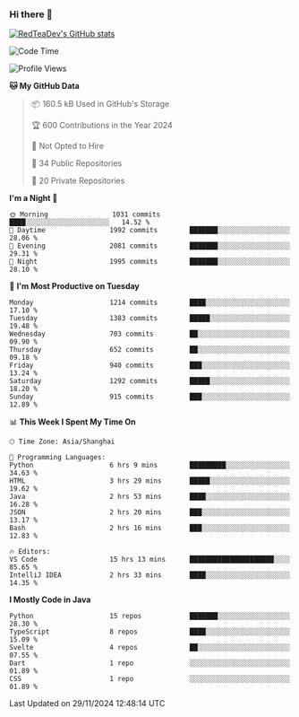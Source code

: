 ### Hi there 👋

<!--
**RedTeaDev/RedTeaDev** is a ✨ _special_ ✨ repository because its `README.md` (this file) appears on your GitHub profile.

Here are some ideas to get you started:

- 🔭 I’m currently working on ...
- 🌱 I’m currently learning ...
- 👯 I’m looking to collaborate on ...
- 🤔 I’m looking for help with ...
- 💬 Ask me about ...
- 📫 How to reach me: ...
- 😄 Pronouns: ...
- ⚡ Fun fact: ...
-->

<!--
[![wakatime](https://wakatime.com/badge/user/6b101ed0-04c0-4490-9283-eb61f2efff96.svg)](https://wakatime.com/@6b101ed0-04c0-4490-9283-eb61f2efff96)
!-->

[![RedTeaDev's GitHub stats](https://github-readme-stats.vercel.app/api?username=RedTeaDev\&include_all_commits=true)](https://github.com/anuraghazra/github-readme-stats)
<!--
[![willianrod's wakatime stats](https://github-readme-stats.vercel.app/api/wakatime?username=RedTeaDev)](https://github.com/anuraghazra/github-readme-stats)
!-->
<!--START_SECTION:waka-->
![Code Time](http://img.shields.io/badge/Code%20Time-2%2C781%20hrs%2013%20mins-blue)

![Profile Views](http://img.shields.io/badge/Profile%20Views-0-blue)

**🐱 My GitHub Data** 

> 📦 160.5 kB Used in GitHub's Storage 
 > 
> 🏆 600 Contributions in the Year 2024
 > 
> 🚫 Not Opted to Hire
 > 
> 📜 34 Public Repositories 
 > 
> 🔑 20 Private Repositories 
 > 
**I'm a Night 🦉** 

```text
🌞 Morning                1031 commits        ████░░░░░░░░░░░░░░░░░░░░░   14.52 % 
🌆 Daytime                1992 commits        ███████░░░░░░░░░░░░░░░░░░   28.06 % 
🌃 Evening                2081 commits        ███████░░░░░░░░░░░░░░░░░░   29.31 % 
🌙 Night                  1995 commits        ███████░░░░░░░░░░░░░░░░░░   28.10 % 
```
📅 **I'm Most Productive on Tuesday** 

```text
Monday                   1214 commits        ████░░░░░░░░░░░░░░░░░░░░░   17.10 % 
Tuesday                  1383 commits        █████░░░░░░░░░░░░░░░░░░░░   19.48 % 
Wednesday                703 commits         ██░░░░░░░░░░░░░░░░░░░░░░░   09.90 % 
Thursday                 652 commits         ██░░░░░░░░░░░░░░░░░░░░░░░   09.18 % 
Friday                   940 commits         ███░░░░░░░░░░░░░░░░░░░░░░   13.24 % 
Saturday                 1292 commits        █████░░░░░░░░░░░░░░░░░░░░   18.20 % 
Sunday                   915 commits         ███░░░░░░░░░░░░░░░░░░░░░░   12.89 % 
```


📊 **This Week I Spent My Time On** 

```text
🕑︎ Time Zone: Asia/Shanghai

💬 Programming Languages: 
Python                   6 hrs 9 mins        █████████░░░░░░░░░░░░░░░░   34.63 % 
HTML                     3 hrs 29 mins       █████░░░░░░░░░░░░░░░░░░░░   19.62 % 
Java                     2 hrs 53 mins       ████░░░░░░░░░░░░░░░░░░░░░   16.28 % 
JSON                     2 hrs 20 mins       ███░░░░░░░░░░░░░░░░░░░░░░   13.17 % 
Bash                     2 hrs 16 mins       ███░░░░░░░░░░░░░░░░░░░░░░   12.83 % 

🔥 Editors: 
VS Code                  15 hrs 13 mins      █████████████████████░░░░   85.65 % 
IntelliJ IDEA            2 hrs 33 mins       ████░░░░░░░░░░░░░░░░░░░░░   14.35 % 
```

**I Mostly Code in Java** 

```text
Python                   15 repos            ███████░░░░░░░░░░░░░░░░░░   28.30 % 
TypeScript               8 repos             ████░░░░░░░░░░░░░░░░░░░░░   15.09 % 
Svelte                   4 repos             ██░░░░░░░░░░░░░░░░░░░░░░░   07.55 % 
Dart                     1 repo              ░░░░░░░░░░░░░░░░░░░░░░░░░   01.89 % 
CSS                      1 repo              ░░░░░░░░░░░░░░░░░░░░░░░░░   01.89 % 
```




 Last Updated on 29/11/2024 12:48:14 UTC
<!--END_SECTION:waka-->


